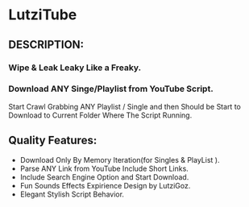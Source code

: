 # LutziTube
## DESCRIPTION:
### Wipe & Leak Leaky Like a Freaky.
### Download ANY Singe/Playlist from YouTube Script.
Start Crawl Grabbing ANY Playlist / Single and then Should be Start to Download to Current Folder Where The Script Running.

## Quality Features:
* Download Only By Memory Iteration(for Singles & PlayList ).
* Parse ANY Link from YouTube Include Short Links.
* Include Search Engine Option and Start Download.
* Fun Sounds Effects Expirience Design by LutziGoz.
* Elegant Stylish Script Behavior.
